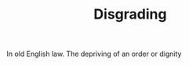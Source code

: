 ---
title: Disgrading
letter: D
permalink: "/definitions/bld-disgrading.html"
body: In old English law. The depriving of an order or dignity
published_at: '2018-07-07'
source: Black's Law Dictionary 2nd Ed (1910)
layout: post
---